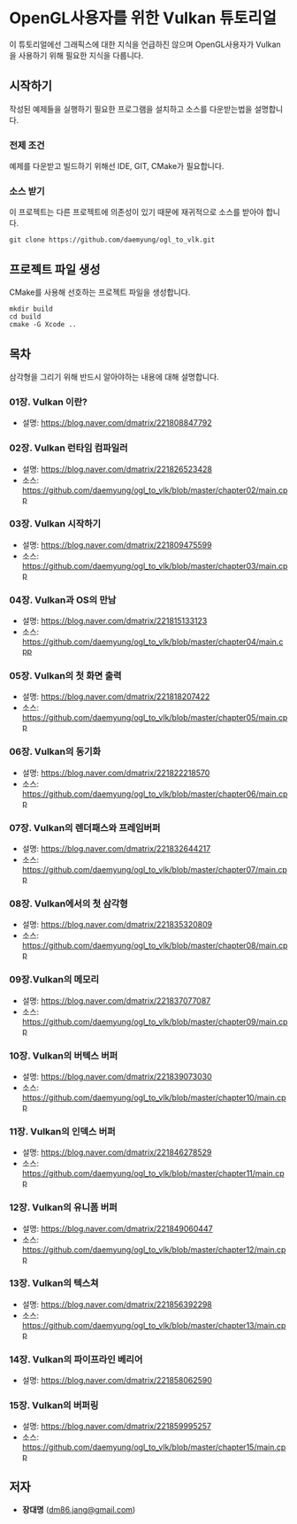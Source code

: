 # OpenGL사용자를 위한 Vulkan 튜토리얼

이 튜토리얼에선 그래픽스에 대한 지식을 언급하진 않으며 OpenGL사용자가 Vulkan을 사용하기 위해 필요한 지식을 다룹니다.

## 시작하기

작성된 예제들을 실행하기 필요한 프로그램을 설치하고 소스를 다운받는법을 설명합니다.

### 전제 조건

예제를 다운받고 빌드하기 위해선 IDE, GIT, CMake가 필요합니다.

### 소스 받기

이 프로젝트는 다른 프로젝트에 의존성이 있기 때문에 재귀적으로 소스를 받아야 합니다.

```
git clone https://github.com/daemyung/ogl_to_vlk.git
```

## 프로젝트 파일 생성

CMake를 사용해 선호하는 프로젝트 파일을 생성합니다.

```
mkdir build
cd build
cmake -G Xcode ..
```

## 목차

삼각형을 그리기 위해 반드시 알아야하는 내용에 대해 설명합니다.

### 01장. Vulkan 이란?

* 설명: https://blog.naver.com/dmatrix/221808847792

### 02장. Vulkan 런타임 컴파일러

* 설명: https://blog.naver.com/dmatrix/221826523428
* 소스: https://github.com/daemyung/ogl_to_vlk/blob/master/chapter02/main.cpp

### 03장. Vulkan 시작하기

* 설명: https://blog.naver.com/dmatrix/221809475599
* 소스: https://github.com/daemyung/ogl_to_vlk/blob/master/chapter03/main.cpp

### 04장. Vulkan과 OS의 만남

* 설명: https://blog.naver.com/dmatrix/221815133123
* 소스: https://github.com/daemyung/ogl_to_vlk/blob/master/chapter04/main.cpp

### 05장. Vulkan의 첫 화면 출력

* 설명: https://blog.naver.com/dmatrix/221818207422
* 소스: https://github.com/daemyung/ogl_to_vlk/blob/master/chapter05/main.cpp

### 06장. Vulkan의 동기화

* 설명: https://blog.naver.com/dmatrix/221822218570
* 소스: https://github.com/daemyung/ogl_to_vlk/blob/master/chapter06/main.cpp

### 07장. Vulkan의 렌더패스와 프레임버퍼

* 설명: https://blog.naver.com/dmatrix/221832644217
* 소스: https://github.com/daemyung/ogl_to_vlk/blob/master/chapter07/main.cpp

### 08장. Vulkan에서의 첫 삼각형

* 설명: https://blog.naver.com/dmatrix/221835320809
* 소스: https://github.com/daemyung/ogl_to_vlk/blob/master/chapter08/main.cpp

### 09장.Vulkan의 메모리

* 설명: https://blog.naver.com/dmatrix/221837077087
* 소스: https://github.com/daemyung/ogl_to_vlk/blob/master/chapter09/main.cpp

### 10장. Vulkan의 버텍스 버퍼

* 설명: https://blog.naver.com/dmatrix/221839073030
* 소스: https://github.com/daemyung/ogl_to_vlk/blob/master/chapter10/main.cpp

### 11장. Vulkan의 인덱스 버퍼

* 설명: https://blog.naver.com/dmatrix/221846278529
* 소스: https://github.com/daemyung/ogl_to_vlk/blob/master/chapter11/main.cpp

### 12장. Vulkan의 유니폼 버퍼

* 설명: https://blog.naver.com/dmatrix/221849060447
* 소스: https://github.com/daemyung/ogl_to_vlk/blob/master/chapter12/main.cpp

### 13장. Vulkan의 텍스쳐

* 설명: https://blog.naver.com/dmatrix/221856392298
* 소스: https://github.com/daemyung/ogl_to_vlk/blob/master/chapter13/main.cpp

### 14장. Vulkan의 파이프라인 베리어

* 설명: https://blog.naver.com/dmatrix/221858062590

### 15장. Vulkan의 버퍼링

* 설명: https://blog.naver.com/dmatrix/221859995257
* 소스: https://github.com/daemyung/ogl_to_vlk/blob/master/chapter15/main.cpp

## 저자

* **장대명** (dm86.jang@gmail.com)
